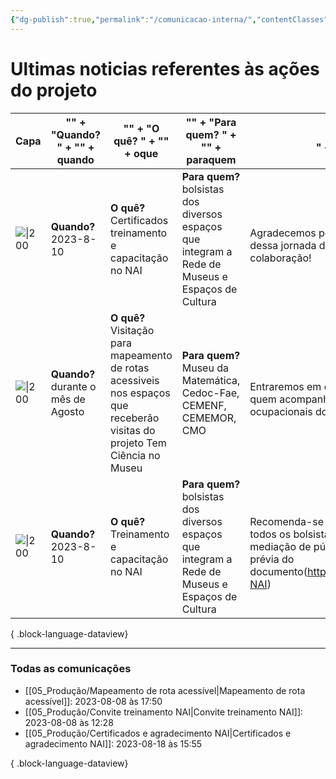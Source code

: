 ```yaml
---
{"dg-publish":true,"permalink":"/comunicacao-interna/","contentClasses":"cards","created":"2023-08-08T12:30:22.213-03:00","updated":"2023-08-23T14:53:02.128-03:00"}
---
```



# Ultimas noticias referentes às ações do projeto

| Capa                                      | "<b>" + "Quando? " + "</b>" + quando   | "<b>" + "O quê? " + "</b>" + oque                                                                                             | "<b>" + "Para quem? " + "</b>" + paraquem                                                           | "<br>" + infos                                                                                                                                        | Saiba mais                                                                            |
| ----------------------------------------- | -------------------------------------- | ----------------------------------------------------------------------------------------------------------------------------- | --------------------------------------------------------------------------------------------------- | ----------------------------------------------------------------------------------------------------------------------------------------------------- | ------------------------------------------------------------------------------------- |
| ![\|200](https://i.imgur.com/5d8k77v.png) | <b>Quando? </b>2023-8-10               | <b>O quê? </b>Certificados treinamento e capacitação no NAI                                                                   | <b>Para quem? </b>bolsistas dos diversos espaços que integram a Rede de Museus e Espaços de Cultura | <br>Agradecemos por fazerem parte dessa jornada de aprendizado e colaboração!                                                                         | [[05_Produção/Certificados e agradecimento NAI\|Certificados e agradecimento NAI]] |
| ![\|200](https://i.imgur.com/43yMqOF.png) | <b>Quando? </b>durante o mês de Agosto | <b>O quê? </b>Visitação para mapeamento de rotas acessiveis nos espaços que receberão visitas do projeto Tem Ciência no Museu | <b>Para quem? </b>Museu da Matemática, Cedoc-Fae, CEMENF, CEMEMOR, CMO                              | <br>Entraremos em contato para definir quem acompanhará as terapeutas ocupacionais do NAI nesta missão.                                               | [[05_Produção/Mapeamento de rota acessível\|Mapeamento de rota acessível]]         |
| ![\|200](https://i.imgur.com/dsiRksb.png) | <b>Quando? </b>2023-8-10               | <b>O quê? </b>Treinamento e capacitação no NAI                                                                                | <b>Para quem? </b>bolsistas dos diversos espaços que integram a Rede de Museus e Espaços de Cultura | <br>Recomenda-se a participação de todos os bolsistas que realizam mediação de público e a leitura prévia do documento(http://bit.ly/orientações-NAI) | [[05_Produção/Convite treinamento NAI\|Convite treinamento NAI]]                   |

{ .block-language-dataview}









***
### Todas as comunicações
- [[05_Produção/Mapeamento de rota acessível\|Mapeamento de rota acessível]]: 2023-08-08 às 17:50
- [[05_Produção/Convite treinamento NAI\|Convite treinamento NAI]]: 2023-08-08 às 12:28
- [[05_Produção/Certificados e agradecimento NAI\|Certificados e agradecimento NAI]]: 2023-08-18 às 15:55

{ .block-language-dataview}
